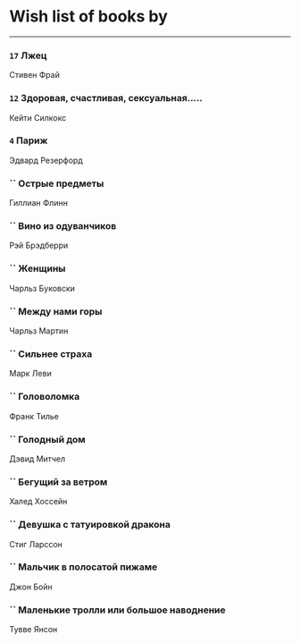 # Wish list of books by [](https://plus.google.com/u/0/110931306939441771638/)
---

### `17` Лжец
Стивен Фрай

### `12` Здоровая, счастливая, сексуальная.....
Кейти Силкокс

### `4` Париж
Эдвард Резерфорд

### `` Острые предметы
Гиллиан Флинн

### `` Вино из одуванчиков
Рэй Брэдберри

### `` Женщины
Чарльз Буковски

### `` Между нами горы
Чарльз Мартин

### `` Сильнее страха
Марк Леви

### `` Головоломка
Франк Тилье

### `` Голодный дом
Дэвид Митчел

### `` Бегущий за ветром
Халед Хоссейн

### `` Девушка с татуировкой дракона
Стиг Ларссон

### `` Мальчик в полосатой пижаме
Джон Бойн

### `` Маленькие тролли или большое наводнение
Тувве Янсон

